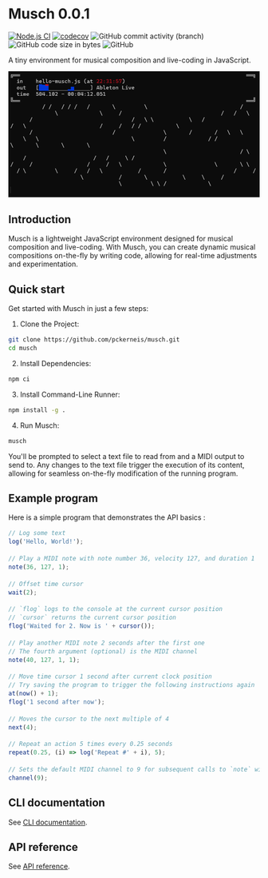 # Musch 0.0.1

[![Node.js CI](https://github.com/pckerneis/musch/actions/workflows/node.js.yml/badge.svg)](https://github.com/pckerneis/musch/actions/workflows/node.js.yml)
[![codecov](https://codecov.io/gh/pckerneis/musch/graph/badge.svg?token=U4AH1GFZUZ)](https://codecov.io/gh/pckerneis/musch)
![GitHub commit activity (branch)](https://img.shields.io/github/commit-activity/m/pckerneis/musch)
![GitHub code size in bytes](https://img.shields.io/github/languages/code-size/pckerneis/musch)
![GitHub](https://img.shields.io/github/license/pckerneis/musch)

A tiny environment for musical composition and live-coding in JavaScript.

![Screenshot](hello-musch.gif)

## Introduction

Musch is a lightweight JavaScript environment designed for musical composition and live-coding. With Musch, you can create dynamic musical compositions on-the-fly by writing code, allowing for real-time adjustments and experimentation.

## Quick start

Get started with Musch in just a few steps:

1. Clone the Project:

```bash
git clone https://github.com/pckerneis/musch.git
cd musch
```

2. Install Dependencies:

```bash
npm ci
```

3. Install Command-Line Runner:

```bash
npm install -g .
```

4. Run Musch:

```bash
musch
```

You'll be prompted to select a text file to read from and a MIDI output to send to. Any changes to the text file trigger the execution of its content, allowing for seamless on-the-fly modification of the running program.

## Example program

Here is a simple program that demonstrates the API basics :

```javascript
// Log some text
log('Hello, World!');

// Play a MIDI note with note number 36, velocity 127, and duration 1
note(36, 127, 1);

// Offset time cursor
wait(2);

// `flog` logs to the console at the current cursor position
// `cursor` returns the current cursor position
flog('Waited for 2. Now is ' + cursor());

// Play another MIDI note 2 seconds after the first one
// The fourth argument (optional) is the MIDI channel
note(40, 127, 1, 1);

// Move time cursor 1 second after current clock position
// Try saving the program to trigger the following instructions again
at(now() + 1);
flog('1 second after now');

// Moves the cursor to the next multiple of 4
next(4);

// Repeat an action 5 times every 0.25 seconds
repeat(0.25, (i) => log('Repeat #' + i), 5);

// Sets the default MIDI channel to 9 for subsequent calls to `note` without a channel argument
channel(9);
```

## CLI documentation

See [CLI documentation](cli.md).

## API reference

See [API reference](api-reference.md).

